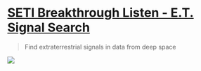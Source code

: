 # [SETI Breakthrough Listen - E.T. Signal Search](https://www.kaggle.com/c/seti-breakthrough-listen)
>Find extraterrestrial signals in data from deep space 

![](https://storage.googleapis.com/kaggle-competitions/kaggle/23652/logos/header.png?t=2021-02-24-19-15-30)
